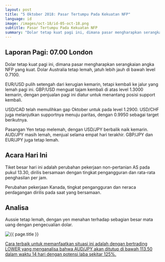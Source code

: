 ```yaml
---
layout: post
title: "5 Oktober 2018: Pasar Tertumpu Pada Kekuatan NFP"
language: id
image: /images/oct-18/id-05-oct-18.png
subtitle: Pasar Tertumpu Pada Kekuatan NFP
summary: "Dolar tetap kuat pagi ini, dimana pasar mengharapkan serangkaian angka NFP yang kuat. Dolar Australia tetap lemah, jatuh lebih jauh di bawah level 0.7100"
---
```

## Laporan Pagi: 07.00 London

Dolar tetap kuat pagi ini, dimana pasar mengharapkan serangkaian angka NFP yang kuat. Dolar Australia tetap lemah, jatuh lebih jauh di bawah level 0.7100.

EUR/USD pulih setengah dari kerugian kemarin, tetapi kembali ke jalur yang lemah pagi ini. GBP/USD menguat tajam kembali di atas level 1.3000 kemarin, dengan penjualan pagi ini diatur untuk menantang posisi support kembali.

USD/CAD telah memulihkan gap Oktober untuk pada level 1.2900. USD/CHF juga melanjutkan supportnya menuju paritas, dengan 0.9950 sebagai target berikutnya.

Pasangan Yen tetap melemah, dengan USD/JPY berbalik naik kemarin. AUD/JPY masih lemah, menjual selama empat hari terakhir. GBP/JPY dan EUR/JPY juga tetap lemah.

## Acara Hari Ini

Tiket besar hari ini adalah perubahan pekerjaan non-pertanian AS pada pukul 13.30, dirilis bersamaan dengan tingkat pengangguran dan rata-rata penghasilan per jam.

Perubahan pekerjaan Kanada, tingkat pengangguran dan neraca perdagangan dirilis pada saat yang bersamaan.

## Analisa

Aussie tetap lemah, dengan yen menahan terhadap sebagian besar mata uang dengan pengecualian dolar.

<img src="{{ site.url }}/images/oct-18/id-05-oct-18.png" alt="{{ page.title }}" title="{{ page.title }}">

<a href="%LINK%%currency=USD&market=forex&underlying=frxUSDJPY&formname=higherlower&duration_amount=14&duration_units=d&amount=10&amount_type=stake&expiry_type=duration&barrier=113.50" target="_blank" rel="noopener noreferrer nofollow">Cara terbaik untuk memanfaatkan situasi ini adalah dengan bertrading LOWER yang menganalisa bahwa AUD/JPY akan ditutup di bawah 113.50 dalam waktu 14 hari dengan potensi laba sekitar 125%.</a>
